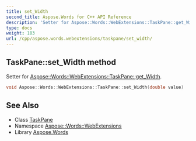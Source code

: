 ```yaml
---
title: set_Width
second_title: Aspose.Words for C++ API Reference
description: 'Setter for Aspose::Words::WebExtensions::TaskPane::get_Width.'
type: docs
weight: 183
url: /cpp/aspose.words.webextensions/taskpane/set_width/
---
```

## TaskPane::set_Width method


Setter for [Aspose::Words::WebExtensions::TaskPane::get_Width](../get_width/).

```cpp
void Aspose::Words::WebExtensions::TaskPane::set_Width(double value)
```

## See Also

* Class [TaskPane](../)
* Namespace [Aspose::Words::WebExtensions](../../)
* Library [Aspose.Words](../../../)

